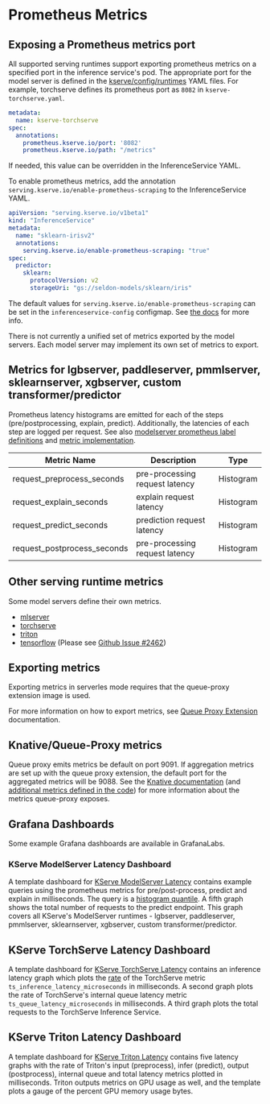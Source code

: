 # Prometheus Metrics 

## Exposing a Prometheus metrics port

All supported serving runtimes support exporting prometheus metrics on a specified port in the inference service's pod. The appropriate port for the model server is defined in the [kserve/config/runtimes](https://github.com/kserve/kserve/tree/master/config/runtimes) YAML files. For example, torchserve defines its prometheus port as `8082` in `kserve-torchserve.yaml`. 

```yaml
metadata:
  name: kserve-torchserve
spec:
  annotations:
    prometheus.kserve.io/port: '8082'
    prometheus.kserve.io/path: "/metrics"
```

If needed, this value can be overridden in the InferenceService YAML. 

To enable prometheus metrics, add the annotation `serving.kserve.io/enable-prometheus-scraping` to the InferenceService YAML. 

```yaml
apiVersion: "serving.kserve.io/v1beta1"
kind: "InferenceService"
metadata:
  name: "sklearn-irisv2"
  annotations:
    serving.kserve.io/enable-prometheus-scraping: "true"
spec:
  predictor:
    sklearn:
      protocolVersion: v2
      storageUri: "gs://seldon-models/sklearn/iris"
```

The default values for `serving.kserve.io/enable-prometheus-scraping` can be set in the `inferenceservice-config` configmap. See [the docs](https://github.com/kserve/kserve/blob/master/qpext/README.md#configs) for more info.

There is not currently a unified set of metrics exported by the model servers. Each model server may implement its own set of metrics to export. 

## Metrics for lgbserver, paddleserver, pmmlserver, sklearnserver, xgbserver, custom transformer/predictor

Prometheus latency histograms are emitted for each of the steps (pre/postprocessing, explain, predict).
Additionally, the latencies of each step are logged per request. See also [modelserver prometheus label definitions](https://github.com/kserve/kserve/blob/master/python/kserve/kserve/metrics.py) and [metric implementation](https://github.com/kserve/kserve/blob/master/python/kserve/kserve/model.py#L94-L130).

| Metric Name                       | Description                    | Type      |
|-----------------------------------|--------------------------------|-----------| 
| request_preprocess_seconds        | pre-processing request latency | Histogram | 
| request_explain_seconds | explain request latency        | Histogram | 
| request_predict_seconds | prediction request latency     | Histogram |
| request_postprocess_seconds    | pre-processing request latency | Histogram | 

## Other serving runtime metrics

Some model servers define their own metrics. 

* [mlserver](https://docs.seldon.io/projects/seldon-core/en/latest/analytics/analytics.html)
* [torchserve](https://pytorch.org/serve/metrics_api.html)
* [triton](https://github.com/triton-inference-server/server/blob/main/docs/user_guide/metrics.md)
* [tensorflow](https://github.com/tensorflow/tensorflow/blob/master/tensorflow/core/framework/metrics.cc) (Please see [Github Issue #2462](https://github.com/kserve/kserve/issues/2462))


## Exporting metrics

Exporting metrics in serverles mode requires that the queue-proxy extension image is used. 

For more information on how to export metrics, see [Queue Proxy Extension](https://github.com/kserve/kserve/blob/master/qpext/README.md) documentation.

## Knative/Queue-Proxy metrics 

Queue proxy emits metrics be default on port 9091. If aggregation metrics are set up with the queue proxy extension, the default port for the aggregated metrics will be 9088. See the [Knative documentation](https://knative.dev/development/serving/services/service-metrics/) (and [additional metrics defined in the code](https://github.com/vagababov/serving/blob/master/pkg/queue/prometheus_stats_reporter.go#L118)) for more information about the metrics queue-proxy exposes. 

## Grafana Dashboards 

Some example Grafana dashboards are available in GrafanaLabs. 

### KServe ModelServer Latency Dashboard

A template dashboard for [KServe ModelServer Latency](https://grafana.com/grafana/dashboards/17969-kserve-modelserver-latency/) contains example queries using the prometheus metrics for pre/post-process, predict and explain in milliseconds. The query is a [histogram quantile](https://prometheus.io/docs/prometheus/latest/querying/functions/#histogram_quantile). A fifth graph shows the total number of requests to the predict endpoint. This graph covers all KServe's ModelServer runtimes - lgbserver, paddleserver, pmmlserver, sklearnserver, xgbserver, custom transformer/predictor.

## KServe TorchServe Latency Dashboard

A template dashboard for [KServe TorchServe Latency](TODO) contains an inference latency graph which plots the [rate](https://prometheus.io/docs/prometheus/latest/querying/functions/#rate) of the TorchServe metric `ts_inference_latency_microseconds` in milliseconds. A second graph plots the rate of TorchServe's internal queue latency metric `ts_queue_latency_microseconds` in milliseconds. A third graph plots the total requests to the TorchServe Inference Service. 

## KServe Triton Latency Dashboard 

A template dashboard for [KServe Triton Latency](TODO) contains five latency graphs with the rate of Triton's input (preprocess), infer (predict), output (postprocess), internal queue and total latency metrics plotted in milliseconds. Triton outputs metrics on GPU usage as well, and the template plots a gauge of the percent GPU memory usage bytes.
